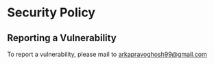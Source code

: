 # Security Policy
## Reporting a Vulnerability
To report a vulnerability, please mail to arkapravoghosh99@gmail.com

